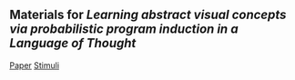 ## Materials for *Learning abstract visual concepts via probabilistic program induction in a Language of Thought*

[Paper](OverlanJacobsPiantadosi_Cognition2017.pdf)
[Stimuli](renders.zip)
